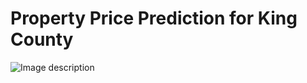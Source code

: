 # Property Price Prediction for King County
![Image description](https://www.racialequityalliance.org/wp-content/uploads/2016/10/assessors_social-1.jpg)
